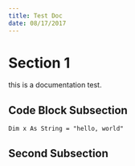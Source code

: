 ```yaml
---
title: Test Doc
date: 08/17/2017
---
```

# Section 1

this is a documentation test.

## Code Block Subsection

``` vbnet
Dim x As String = "hello, world"
```

## Second Subsection



